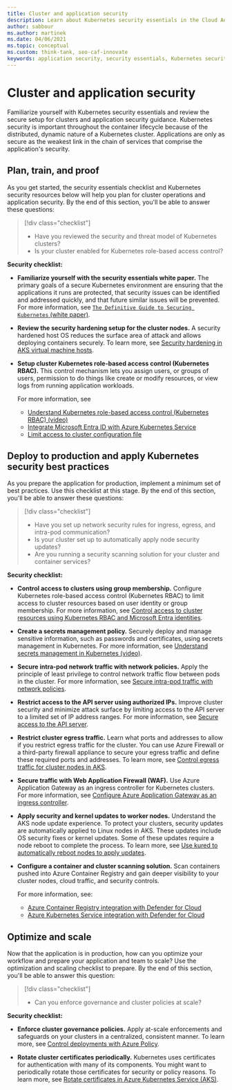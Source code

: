 ```yaml
---
title: Cluster and application security
description: Learn about Kubernetes security essentials in the Cloud Adoption Framework for cluster and application security.
author: sabbour
ms.author: martinek
ms.date: 04/06/2021
ms.topic: conceptual
ms.custom: think-tank, seo-caf-innovate
keywords: application security, security essentials, Kubernetes security
---
```


# Cluster and application security

Familiarize yourself with Kubernetes security essentials and review the secure setup for clusters and application security guidance. Kubernetes security is important throughout the container lifecycle because of the distributed, dynamic nature of a Kubernetes cluster. Applications are only as secure as the weakest link in the chain of services that comprise the application's security.

## Plan, train, and proof

As you get started, the security essentials checklist and Kubernetes security resources below will help you plan for cluster operations and application security. By the end of this section, you'll be able to answer these questions:

> [!div class="checklist"]
>
> - Have you reviewed the security and threat model of Kubernetes clusters?
> - Is your cluster enabled for Kubernetes role-based access control?

**Security checklist:**

- **Familiarize yourself with the security essentials white paper.** The primary goals of a secure Kubernetes environment are ensuring that the applications it runs are protected, that security issues can be identified and addressed quickly, and that future similar issues will be prevented. For more information, see [`The Definitive Guide to Securing Kubernetes` (white paper)](https://cdn2.hubspot.net/hubfs/1665891/Assets/The%20Definitive%20Guide%20to%20Securing%20Kubernetes.pdf).

- **Review the security hardening setup for the cluster nodes.** A security hardened host OS reduces the surface area of attack and allows deploying containers securely. To learn more, see [Security hardening in AKS virtual machine hosts](/azure/aks/security-hardened-vm-host-image).

- **Setup cluster Kubernetes role-based access control (Kubernetes RBAC).** This control mechanism lets you assign users, or groups of users, permission to do things like create or modify resources, or view logs from running application workloads.

  For more information, see
  - [Understand Kubernetes role-based access control (Kubernetes RBAC)  (video)](https://www.youtube.com/watch?list=PLLasX02E8BPCrIhFrc_ZiINhbRkYMKdPT&v=G3R24JSlGjY&index=12) <br>
  - [Integrate Microsoft Entra ID with Azure Kubernetes Service](/azure/aks/azure-ad-integration-cli) <br>
  - [Limit access to cluster configuration file](/azure/aks/control-kubeconfig-access)

## Deploy to production and apply Kubernetes security best practices

As you prepare the application for production, implement a minimum set of best practices. Use this checklist at this stage. By the end of this section, you'll be able to answer these questions:

> [!div class="checklist"]
>
> - Have you set up network security rules for ingress, egress, and intra-pod communication?
> - Is your cluster set up to automatically apply node security updates?
> - Are you running a security scanning solution for your cluster and container services?

**Security checklist:**

- **Control access to clusters using group membership.** Configure Kubernetes role-based access control (Kubernetes RBAC) to limit access to cluster resources based on user identity or group membership. For more information, see [Control access to cluster resources using Kubernetes RBAC and Microsoft Entra identities](/azure/aks/azure-ad-rbac).

- **Create a secrets management policy.** Securely deploy and manage sensitive information, such as passwords and certificates, using secrets management in Kubernetes. For more information, see [Understand secrets management in Kubernetes (video)](https://www.youtube.com/watch?list=PLLasX02E8BPCrIhFrc_ZiINhbRkYMKdPT&v=KmhM33j5WYk&index=10).

- **Secure intra-pod network traffic with network policies.** Apply the principle of least privilege to control network traffic flow between pods in the cluster. For more information, see [Secure intra-pod traffic with network policies](/azure/aks/use-network-policies).

- **Restrict access to the API server using authorized IPs.** Improve cluster security and minimize attack surface by limiting access to the API server to a limited set of IP address ranges. For more information, see [Secure access to the API server](/azure/aks/api-server-authorized-ip-ranges).

- **Restrict cluster egress traffic.** Learn what ports and addresses to allow if you restrict egress traffic for the cluster. You can use Azure Firewall or a third-party firewall appliance to secure your egress traffic and define these required ports and addresses. To learn more, see [Control egress traffic for cluster nodes in AKS](/azure/aks/limit-egress-traffic).

- **Secure traffic with Web Application Firewall (WAF).** Use Azure Application Gateway as an ingress controller for Kubernetes clusters. For more information, see [Configure Azure Application Gateway as an ingress controller](/azure/application-gateway/ingress-controller-overview).

- **Apply security and kernel updates to worker nodes.** Understand the AKS node update experience. To protect your clusters, security updates are automatically applied to Linux nodes in AKS. These updates include OS security fixes or kernel updates. Some of these updates require a node reboot to complete the process. To learn more, see [Use kured to automatically reboot nodes to apply updates](/azure/aks/node-updates-kured).

- **Configure a container and cluster scanning solution.** Scan containers pushed into Azure Container Registry and gain deeper visibility to your cluster nodes, cloud traffic, and security controls.

  For more information, see:
  - [Azure Container Registry integration with Defender for Cloud](/azure/security-center/defender-for-container-registries-introduction) <br>
  - [Azure Kubernetes Service integration with Defender for Cloud](/azure/security-center/defender-for-kubernetes-introduction)

## Optimize and scale

Now that the application is in production, how can you optimize your workflow and prepare your application and team to scale? Use the optimization and scaling checklist to prepare. By the end of this section, you'll be able to answer this question:

> [!div class="checklist"]
>
> - Can you enforce governance and cluster policies at scale?

**Security checklist:**

- **Enforce cluster governance policies.** Apply at-scale enforcements and safeguards on your clusters in a centralized, consistent manner. To learn more, see [Control deployments with Azure Policy](/azure/governance/policy/concepts/policy-for-kubernetes).

- **Rotate cluster certificates periodically.** Kubernetes uses certificates for authentication with many of its components. You might want to periodically rotate those certificates for security or policy reasons. To learn more, see [Rotate certificates in Azure Kubernetes Service (AKS)](/azure/aks/certificate-rotation).
